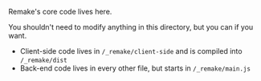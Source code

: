 Remake's core code lives here.

You shouldn't need to modify anything in this directory, but you can if you want.

- Client-side code lives in `/_remake/client-side` and is compiled into `/_remake/dist`
- Back-end code lives in every other file, but starts in `/_remake/main.js`